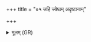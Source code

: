 +++
title = "०५ जहि ज्येष्ठम् अदृष्टानाम्"

+++
<details><summary>मूलम् (GR)</summary>

जहि ज्येष्ठम् अदृष्टानां  
सर्पाणां मोघचारिणाम् ।  
क्रिमीणां सर्वा जातानि  
?पौञ्जष्ट इव यवं मृण ॥
</details>